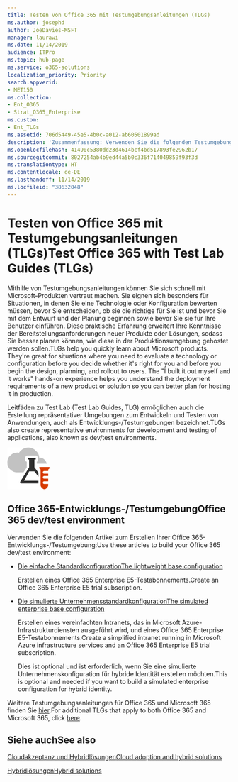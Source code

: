 ```yaml
---
title: Testen von Office 365 mit Testumgebungsanleitungen (TLGs)
ms.author: josephd
author: JoeDavies-MSFT
manager: laurawi
ms.date: 11/14/2019
audience: ITPro
ms.topic: hub-page
ms.service: o365-solutions
localization_priority: Priority
search.appverid:
- MET150
ms.collection:
- Ent_O365
- Strat_O365_Enterprise
ms.custom:
- Ent_TLGs
ms.assetid: 706d5449-45e5-4b0c-a012-ab60501899ad
description: 'Zusammenfassung: Verwenden Sie die folgenden Testumgebungsanleitungen (TLGs), um Demos, Machbarkeitsstudien oder Entwicklungs-/Testumgebungen für Office 365 einzurichten.'
ms.openlocfilehash: 41490c5380dd23d4614bcf4bd517893fe2962b17
ms.sourcegitcommit: 8027254ab4b9ed44a5b0c336f714049859f93f3d
ms.translationtype: HT
ms.contentlocale: de-DE
ms.lasthandoff: 11/14/2019
ms.locfileid: "38632048"
---
```

# <a name="test-office-365-with-test-lab-guides-tlgs"></a><span data-ttu-id="a1928-103">Testen von Office 365 mit Testumgebungsanleitungen (TLGs)</span><span class="sxs-lookup"><span data-stu-id="a1928-103">Test Office 365 with Test Lab Guides (TLGs)</span></span>

<span data-ttu-id="a1928-p101">Mithilfe von Testumgebungsanleitungen können Sie sich schnell mit Microsoft-Produkten vertraut machen. Sie eignen sich besonders für Situationen, in denen Sie eine Technologie oder Konfiguration bewerten müssen, bevor Sie entscheiden, ob sie die richtige für Sie ist und bevor Sie mit dem Entwurf und der Planung beginnen sowie bevor Sie sie für Ihre Benutzer einführen. Diese praktische Erfahrung erweitert Ihre Kenntnisse der Bereitstellungsanforderungen neuer Produkte oder Lösungen, sodass Sie besser planen können, wie diese in der Produktionsumgebung gehostet werden sollen.</span><span class="sxs-lookup"><span data-stu-id="a1928-p101">TLGs help you quickly learn about Microsoft products. They're great for situations where you need to evaluate a technology or configuration before you decide whether it's right for you and before you begin the design, planning, and rollout to users. The "I built it out myself and it works" hands-on experience helps you understand the deployment requirements of a new product or solution so you can better plan for hosting it in production.</span></span>
  
<span data-ttu-id="a1928-107">Leitfäden zu Test Lab (Test Lab Guides, TLG) ermöglichen auch die Erstellung repräsentativer Umgebungen zum Entwickeln und Testen von Anwendungen, auch als Entwicklungs-/Testumgebungen bezeichnet.</span><span class="sxs-lookup"><span data-stu-id="a1928-107">TLGs also create representative environments for development and testing of applications, also known as dev/test environments.</span></span>
  
![Testumgebungsanleitungen in der Microsoft Cloud](media/24ad0d1b-3274-40fb-972a-b8188b7268d1.png)
  
## <a name="office-365-devtest-environment"></a><span data-ttu-id="a1928-109">Office 365-Entwicklungs-/Testumgebung</span><span class="sxs-lookup"><span data-stu-id="a1928-109">Office 365 dev/test environment</span></span>

<span data-ttu-id="a1928-110">Verwenden Sie die folgenden Artikel zum Erstellen Ihrer Office 365-Entwicklungs-/Testumgebung:</span><span class="sxs-lookup"><span data-stu-id="a1928-110">Use these articles to build your Office 365 dev/test environment:</span></span>
  
- [<span data-ttu-id="a1928-111">Die einfache Standardkonfiguration</span><span class="sxs-lookup"><span data-stu-id="a1928-111">The lightweight base configuration</span></span>](https://docs.microsoft.com/microsoft-365/enterprise/lightweight-base-configuration-microsoft-365-enterprise)
    
    <span data-ttu-id="a1928-112">Erstellen eines Office 365 Enterprise E5-Testabonnements.</span><span class="sxs-lookup"><span data-stu-id="a1928-112">Create an Office 365 Enterprise E5 trial subscription.</span></span>

- [<span data-ttu-id="a1928-113">Die simulierte Unternehmensstandardkonfiguration</span><span class="sxs-lookup"><span data-stu-id="a1928-113">The simulated enterprise base configuration</span></span>](https://docs.microsoft.com/microsoft-365/enterprise/simulated-ent-base-configuration-microsoft-365-enterprise)
    
    <span data-ttu-id="a1928-114">Erstellen eines vereinfachten Intranets, das in Microsoft Azure-Infrastrukturdiensten ausgeführt wird, und eines Office 365 Enterprise E5-Testabonnements.</span><span class="sxs-lookup"><span data-stu-id="a1928-114">Create a simplified intranet running in Microsoft Azure infrastructure services and an Office 365 Enterprise E5 trial subscription.</span></span> 

    <span data-ttu-id="a1928-115">Dies ist optional und ist erforderlich, wenn Sie eine simulierte Unternehmenskonfiguration für hybride Identität erstellen möchten.</span><span class="sxs-lookup"><span data-stu-id="a1928-115">This is optional and needed if you want to build a simulated enterprise configuration for hybrid identity.</span></span>
    
<span data-ttu-id="a1928-116">Weitere Testumgebungsanleitungen für Office 365 und Microsoft 365 finden Sie [hier](https://docs.microsoft.com/microsoft-365/enterprise/m365-enterprise-test-lab-guides).</span><span class="sxs-lookup"><span data-stu-id="a1928-116">For additional TLGs that apply to both Office 365 and Microsoft 365, click [here](https://docs.microsoft.com/microsoft-365/enterprise/m365-enterprise-test-lab-guides).</span></span>  
    
## <a name="see-also"></a><span data-ttu-id="a1928-117">Siehe auch</span><span class="sxs-lookup"><span data-stu-id="a1928-117">See also</span></span>

[<span data-ttu-id="a1928-118">Cloudakzeptanz und Hybridlösungen</span><span class="sxs-lookup"><span data-stu-id="a1928-118">Cloud adoption and hybrid solutions</span></span>](cloud-adoption-and-hybrid-solutions.md)
  
[<span data-ttu-id="a1928-119">Hybridlösungen</span><span class="sxs-lookup"><span data-stu-id="a1928-119">Hybrid solutions</span></span>](hybrid-solutions.md)
